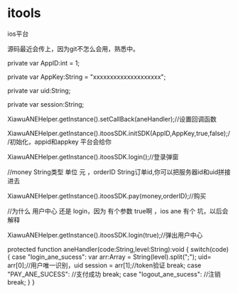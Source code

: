 itools
======

ios平台

源码最近会传上，因为git不怎么会用，熟悉中。


private var AppID:int = 1;

private var AppKey:String = "xxxxxxxxxxxxxxxxxxxx";

private var uid:String;

private var session:String;

XiawuANEHelper.getInstance().setCallBack(aneHandler);//设置回调函数

XiawuANEHelper.getInstance().itoosSDK.initSDK(AppID,AppKey,true,false);//初始化，appid和appkey 平台会给你

XiawuANEHelper.getInstance().itoosSDK.login();//登录弹窗

//money String类型  单位 元   ，orderID String订单id,你可以把服务器id和uid拼接进去

XiawuANEHelper.getInstance().itoosSDK.pay(money,orderID);//购买

//为什么 用户中心 还是 login，因为 有个参数 true啊 ，ios ane 有个 坑，以后会解释

XiawuANEHelper.getInstance().itoosSDK.login(true);//弹出用户中心




protected function aneHandler(code:String,level:String):void
{
	switch(code)
	{
		case "login_ane_sucess":
			var arr:Array = String(level).split(";");
			uid= arr[0];//用户唯一识别，uid
			session = arr[1];//token验证
			break;
		case "PAY_ANE_SUCESS":
			//支付成功
			break;
		case "logout_ane_sucess":
			//注销
			break;
	}
}
